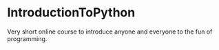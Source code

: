 # IntroductionToPython
Very short online course to introduce anyone and everyone to the fun of programming.
